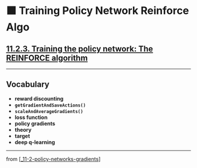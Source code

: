 # 🟧 Training Policy Network Reinforce Algo

## [**11.2.3.** Training the policy network: The REINFORCE algorithm](https://livebook.manning.com/book/deep-learning-with-javascript/chapter-11/58)

---

## **Vocabulary**

- <b>reward discounting</b>
- **`getGradientAndSaveActions()`**
- **`scaleAndAverageGradients()`**
- **loss function**
- **policy gradients**
- **theory**
- **target**
- **deep q-learning**

<link rel="stylesheet" type="text/css" media="all" href="../../../assets/css/custom.css" />

---

from [[_11-2-policy-networks-gradients]]

[//begin]: # "Autogenerated link references for markdown compatibility"
[_11-2-policy-networks-gradients]: _11-2-policy-networks-gradients.md "🟧 Policy Networks Gradients"
[//end]: # "Autogenerated link references"
